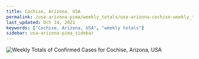 ```yaml
---
title: Cochise, Arizona, USA
permalink: /usa-arizona-pima/weekly_totals/usa-arizona-cochise-weekly_totals.html
last_updated: Oct 14, 2021
keywords: ["Cochise, Arizona, USA", "weekly totals"]
sidebar: usa-arizona-pima_sidebar
---
```


![Weekly Totals of Confirmed Cases for Cochise, Arizona, USA](/covid_tracker/images/graphs/usa-arizona-cochise-weekly_totals_graph.png)

